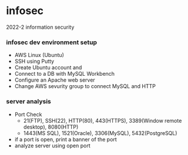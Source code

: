 # infosec
2022-2 information security

### infosec dev environment setup
- AWS Linux (Ubuntu)
- SSH using Putty
- Create Ubuntu account and 
- Connect to a DB with MySQL Workbench
- Configure an Apache web server
- Change AWS sevurity group to connect MySQL and HTTP


### server analysis
- Port Check
  - 21(FTP), SSH(22), HTTP(80), 443(HTTPS), 3389(Window remote desktop), 8080(HTTP)
  - 1443(MS SQL), 1521(Oracle), 3306(MySQL), 5432(PostgreSQL)
- if a port is open, print a banner of the port
- analyze server using open port

